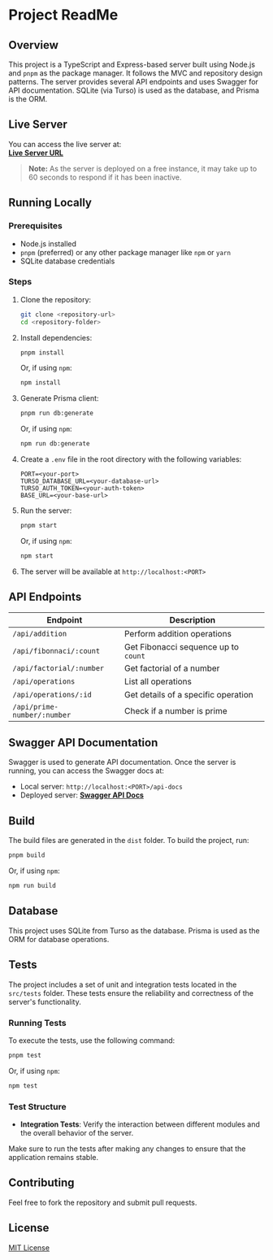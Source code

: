 # Project ReadMe

## Overview

This project is a TypeScript and Express-based server built using Node.js and `pnpm` as the package manager. It follows the MVC and repository design patterns. The server provides several API endpoints and uses Swagger for API documentation. SQLite (via Turso) is used as the database, and Prisma is the ORM.

## Live Server

You can access the live server at:  
**[Live Server URL](https://math-server-jwry.onrender.com)**

> **Note:** As the server is deployed on a free instance, it may take up to 60 seconds to respond if it has been inactive.

## Running Locally

### Prerequisites

- Node.js installed
- `pnpm` (preferred) or any other package manager like `npm` or `yarn`
- SQLite database credentials

### Steps

1. Clone the repository:

   ```bash
   git clone <repository-url>
   cd <repository-folder>
   ```

2. Install dependencies:

   ```bash
   pnpm install
   ```

   Or, if using `npm`:

   ```bash
   npm install
   ```

3. Generate Prisma client:

   ```bash
   pnpm run db:generate
   ```

   Or, if using `npm`:

   ```bash
   npm run db:generate
   ```

4. Create a `.env` file in the root directory with the following variables:

   ```env
   PORT=<your-port>
   TURSO_DATABASE_URL=<your-database-url>
   TURSO_AUTH_TOKEN=<your-auth-token>
   BASE_URL=<your-base-url>
   ```

5. Run the server:

   ```bash
   pnpm start
   ```

   Or, if using `npm`:

   ```bash
   npm start
   ```

6. The server will be available at `http://localhost:<PORT>`

## API Endpoints

| Endpoint                    | Description                          |
| --------------------------- | ------------------------------------ |
| `/api/addition`             | Perform addition operations          |
| `/api/fibonnaci/:count`     | Get Fibonacci sequence up to `count` |
| `/api/factorial/:number`    | Get factorial of a number            |
| `/api/operations`           | List all operations                  |
| `/api/operations/:id`       | Get details of a specific operation  |
| `/api/prime-number/:number` | Check if a number is prime           |

## Swagger API Documentation

Swagger is used to generate API documentation. Once the server is running, you can access the Swagger docs at:

- Local server: `http://localhost:<PORT>/api-docs`
- Deployed server: **[Swagger API Docs](https://math-server-jwry.onrender.com/api-docs)**

## Build

The build files are generated in the `dist` folder. To build the project, run:

```bash
pnpm build
```

Or, if using `npm`:

```bash
npm run build
```

## Database

This project uses SQLite from Turso as the database. Prisma is used as the ORM for database operations.

## Tests

The project includes a set of unit and integration tests located in the `src/tests` folder. These tests ensure the reliability and correctness of the server's functionality.

### Running Tests

To execute the tests, use the following command:

```bash
pnpm test
```

Or, if using `npm`:

```bash
npm test
```

### Test Structure

- **Integration Tests**: Verify the interaction between different modules and the overall behavior of the server.

Make sure to run the tests after making any changes to ensure that the application remains stable.


## Contributing

Feel free to fork the repository and submit pull requests.

## License

[MIT License](LICENSE)
